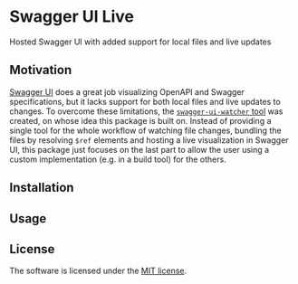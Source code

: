 # Swagger UI Live
Hosted Swagger UI with added support for local files and live updates

## Motivation
[Swagger UI](https://github.com/swagger-api/swagger-ui) does a great job visualizing OpenAPI and Swagger specifications, but it lacks support for both local files and live updates to changes. To overcome these limitations, the [`swagger-ui-watcher` tool](https://github.com/moon0326/swagger-ui-watcher) was created, on whose idea this package is built on. Instead of providing a single tool for the whole workflow of watching file changes, bundling the files by resolving `$ref` elements and hosting a live visualization in Swagger UI, this package just focuses on the last part to allow the user using a custom implementation (e.g. in a build tool) for the others.

## Installation


## Usage

## License
The software is licensed under the [MIT license](https://github.com/lukoerfer/swagger-ui-live/blob/master/LICENSE).
